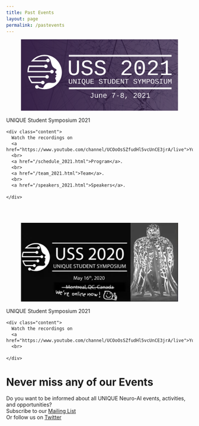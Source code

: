 ```yaml
---
title: Past Events
layout: page
permalink: /pastevents
---
```


<div class="card">
  <div class="card-image">
    <figure class="image is-5by2">
      <img src="assets/img/USS2021/banner-1-v1.png" alt="{{'USS21'}}">
    </figure>
  </div>
  <div class="card-content">
    <div class="media">
      <div class="media-content">
        <p class="title is-4">UNIQUE Student Symposium 2021</p>
      </div>
    </div>

    <div class="content">
      Watch the recordings on
      <a href="https://www.youtube.com/channel/UCOoOsSZfudHl5vcUnCE3jrA/live">YouTube</a>.
      <br>
      <a href="/schedule_2021.html">Program</a>.
      <br>
      <a href="/team_2021.html">Team</a>.
      <br>
      <a href="/speakers_2021.html">Speakers</a>.

    </div>
  </div>
</div>

<br>
<br>

<div class="card">
  <div class="card-image">
    <figure class="image is-5by2">
      <img src="assets/img/USS2020.png" alt="{{'USS2020'}}">
    </figure>
  </div>
  <div class="card-content">
    <div class="media">
      <div class="media-content">
        <p class="title is-4">UNIQUE Student Symposium 2021</p>
      </div>
    </div>

    <div class="content">
      Watch the recordings on
      <a href="https://www.youtube.com/channel/UCOoOsSZfudHl5vcUnCE3jrA/live">YouTube</a>.
      <br>

    </div>
  </div>
</div>


# Never miss any of our Events
Do you want to be informed about all UNIQUE Neuro-AI events, activities, and opportunities?
<br>
Subscribe to our [Mailing List](https://forms.gle/x5v8VQg4h1z7XRPu9)
<br>
Or follow us on [Twitter](https://twitter.com/ai_unique)
